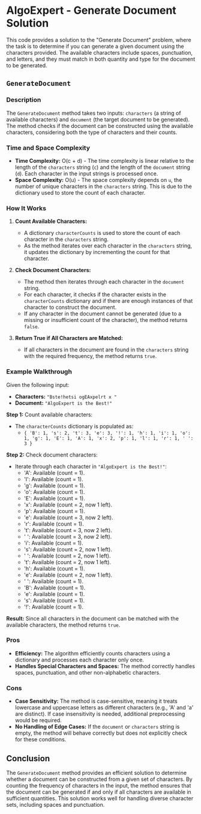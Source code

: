 # AlgoExpert - Generate Document Solution

This code provides a solution to the "Generate Document" problem, where the task is to determine if you can generate a given document using the characters provided. The available characters include spaces, punctuation, and letters, and they must match in both quantity and type for the document to be generated.

## `GenerateDocument`

### Description
The `GenerateDocument` method takes two inputs: `characters` (a string of available characters) and `document` (the target document to be generated). The method checks if the document can be constructed using the available characters, considering both the type of characters and their counts.

### Time and Space Complexity
- **Time Complexity:** O(c + d) - The time complexity is linear relative to the length of the `characters` string (`c`) and the length of the `document` string (`d`). Each character in the input strings is processed once.
- **Space Complexity:** O(u) - The space complexity depends on `u`, the number of unique characters in the `characters` string. This is due to the dictionary used to store the count of each character.

### How It Works
1. **Count Available Characters:**
   - A dictionary `characterCounts` is used to store the count of each character in the `characters` string.
   - As the method iterates over each character in the `characters` string, it updates the dictionary by incrementing the count for that character.

2. **Check Document Characters:**
   - The method then iterates through each character in the `document` string.
   - For each character, it checks if the character exists in the `characterCounts` dictionary and if there are enough instances of that character to construct the document.
   - If any character in the document cannot be generated (due to a missing or insufficient count of the character), the method returns `false`.

3. **Return True if All Characters are Matched:**
   - If all characters in the document are found in the `characters` string with the required frequency, the method returns `true`.

### Example Walkthrough

Given the following input:
- **Characters:** `"Bste!hetsi ogEAxpelrt x "`
- **Document:** `"AlgoExpert is the Best!"`

**Step 1:** Count available characters:
- The `characterCounts` dictionary is populated as:
  - `{ 'B': 1, 's': 2, 't': 3, 'e': 3, '!': 1, 'h': 1, 'i': 1, 'o': 1, 'g': 1, 'E': 1, 'A': 1, 'x': 2, 'p': 1, 'l': 1, 'r': 1, ' ': 3 }`

**Step 2:** Check document characters:
- Iterate through each character in `"AlgoExpert is the Best!"`:
  - 'A': Available (count = 1).
  - 'l': Available (count = 1).
  - 'g': Available (count = 1).
  - 'o': Available (count = 1).
  - 'E': Available (count = 1).
  - 'x': Available (count = 2, now 1 left).
  - 'p': Available (count = 1).
  - 'e': Available (count = 3, now 2 left).
  - 'r': Available (count = 1).
  - 't': Available (count = 3, now 2 left).
  - ' ': Available (count = 3, now 2 left).
  - 'i': Available (count = 1).
  - 's': Available (count = 2, now 1 left).
  - ' ': Available (count = 2, now 1 left).
  - 't': Available (count = 2, now 1 left).
  - 'h': Available (count = 1).
  - 'e': Available (count = 2, now 1 left).
  - ' ': Available (count = 1).
  - 'B': Available (count = 1).
  - 'e': Available (count = 1).
  - 's': Available (count = 1).
  - '!': Available (count = 1).

**Result:** Since all characters in the document can be matched with the available characters, the method returns `true`.

### Pros
- **Efficiency:** The algorithm efficiently counts characters using a dictionary and processes each character only once.
- **Handles Special Characters and Spaces:** The method correctly handles spaces, punctuation, and other non-alphabetic characters.

### Cons
- **Case Sensitivity:** The method is case-sensitive, meaning it treats lowercase and uppercase letters as different characters (e.g., 'A' and 'a' are distinct). If case insensitivity is needed, additional preprocessing would be required.
- **No Handling of Edge Cases:** If the `document` or `characters` string is empty, the method will behave correctly but does not explicitly check for these conditions.

## Conclusion

The `GenerateDocument` method provides an efficient solution to determine whether a document can be constructed from a given set of characters. By counting the frequency of characters in the input, the method ensures that the document can be generated if and only if all characters are available in sufficient quantities. This solution works well for handling diverse character sets, including spaces and punctuation.

